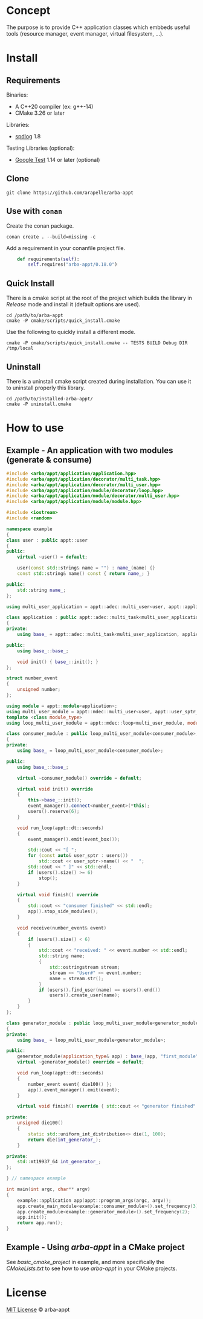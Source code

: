 # Concept

The purpose is to provide C++ application classes which embbeds useful tools (resource manager, event manager, virtual filesystem, ...).

# Install

## Requirements

Binaries:
- A C++20 compiler (ex: g++-14)
- CMake 3.26 or later

Libraries:
- [spdlog](https://github.com/gabime/spdlog) 1.8

Testing Libraries (optional):
- [Google Test](https://github.com/google/googletest) 1.14 or later  (optional)

## Clone

```
git clone https://github.com/arapelle/arba-appt
```

## Use with `conan`

Create the conan package.
```
conan create . --build=missing -c
```
Add a requirement in your conanfile project file.
```python
    def requirements(self):
        self.requires("arba-appt/0.18.0")
```

## Quick Install ##

There is a cmake script at the root of the project which builds the library in *Release* mode and install it (default options are used).

```
cd /path/to/arba-appt
cmake -P cmake/scripts/quick_install.cmake
```

Use the following to quickly install a different mode.

```
cmake -P cmake/scripts/quick_install.cmake -- TESTS BUILD Debug DIR /tmp/local
```

## Uninstall

There is a uninstall cmake script created during installation. You can use it to uninstall properly this library.

```
cd /path/to/installed-arba-appt/
cmake -P uninstall.cmake
```

# How to use

## Example - An application with two modules (generate & consume)

```c++
#include <arba/appt/application/application.hpp>
#include <arba/appt/application/decorator/multi_task.hpp>
#include <arba/appt/application/decorator/multi_user.hpp>
#include <arba/appt/application/module/decorator/loop.hpp>
#include <arba/appt/application/module/decorator/multi_user.hpp>
#include <arba/appt/application/module/module.hpp>

#include <iostream>
#include <random>

namespace example
{
class user : public appt::user
{
public:
    virtual ~user() = default;

    user(const std::string& name = "") : name_(name) {}
    const std::string& name() const { return name_; }

public:
    std::string name_;
};

using multi_user_application = appt::adec::multi_user<user, appt::application<>>;

class application : public appt::adec::multi_task<multi_user_application, application>
{
private:
    using base_ = appt::adec::multi_task<multi_user_application, application>;

public:
    using base_::base_;

    void init() { base_::init(); }
};

struct number_event
{
    unsigned number;
};

using module = appt::module<application>;
using multi_user_module = appt::mdec::multi_user<user, appt::user_sptr_name_hash<user>, module>;
template <class module_type>
using loop_multi_user_module = appt::mdec::loop<multi_user_module, module_type>;

class consumer_module : public loop_multi_user_module<consumer_module>, public evnt::event_listener<number_event>
{
private:
    using base_ = loop_multi_user_module<consumer_module>;

public:
    using base_::base_;

    virtual ~consumer_module() override = default;

    virtual void init() override
    {
        this->base_::init();
        event_manager().connect<number_event>(*this);
        users().reserve(6);
    }

    void run_loop(appt::dt::seconds)
    {
        event_manager().emit(event_box());

        std::cout << "[ ";
        for (const auto& user_sptr : users())
            std::cout << user_sptr->name() << "  ";
        std::cout << " ]" << std::endl;
        if (users().size() >= 6)
            stop();
    }

    virtual void finish() override
    {
        std::cout << "consumer finished" << std::endl;
        app().stop_side_modules();
    }

    void receive(number_event& event)
    {
        if (users().size() < 6)
        {
            std::cout << "received: " << event.number << std::endl;
            std::string name;
            {
                std::ostringstream stream;
                stream << "User#" << event.number;
                name = stream.str();
            }
            if (users().find_user(name) == users().end())
                users().create_user(name);
        }
    }
};

class generator_module : public loop_multi_user_module<generator_module>
{
private:
    using base_ = loop_multi_user_module<generator_module>;

public:
    generator_module(application_type& app) : base_(app, "first_module"), int_generator_(std::random_device{}()) {}
    virtual ~generator_module() override = default;

    void run_loop(appt::dt::seconds)
    {
        number_event event{ die100() };
        app().event_manager().emit(event);
    }

    virtual void finish() override { std::cout << "generator finished" << std::endl; }

private:
    unsigned die100()
    {
        static std::uniform_int_distribution<> die(1, 100);
        return die(int_generator_);
    }

private:
    std::mt19937_64 int_generator_;
};

} // namespace example

int main(int argc, char** argv)
{
    example::application app(appt::program_args(argc, argv));
    app.create_main_module<example::consumer_module>().set_frequency(3);
    app.create_module<example::generator_module>().set_frequency(2);
    app.init();
    return app.run();
}
```

## Example - Using *arba-appt* in a CMake project

See *basic_cmake_project* in example, and more specifically the *CMakeLists.txt* to see how to use *arba-appt* in your CMake projects.

# License

[MIT License](./LICENSE.md) © arba-appt
